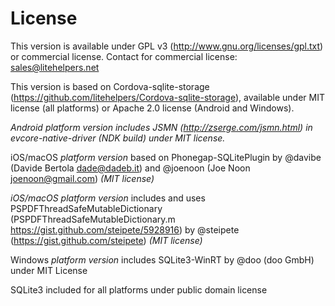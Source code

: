 # License

This version is available under GPL v3 (http://www.gnu.org/licenses/gpl.txt) or commercial license. Contact for commercial license: sales@litehelpers.net

This version is based on Cordova-sqlite-storage (https://github.com/litehelpers/Cordova-sqlite-storage), available under MIT license (all platforms) or Apache 2.0 license (Android and Windows).

_Android platform version includes JSMN (http://zserge.com/jsmn.html) in evcore-native-driver (NDK build) under MIT license._

iOS/macOS _platform version_ based on Phonegap-SQLitePlugin by @davibe (Davide Bertola <dade@dadeb.it>) and @joenoon (Joe Noon <joenoon@gmail.com>) _(MIT license)_

_iOS/macOS platform version_ includes and uses PSPDFThreadSafeMutableDictionary (PSPDFThreadSafeMutableDictionary.m <https://gist.github.com/steipete/5928916>) by @steipete (<https://gist.github.com/steipete>) _(MIT license)_

Windows _platform version_ includes SQLite3-WinRT by @doo (doo GmbH) under MIT License

SQLite3 included for all platforms under public domain license
